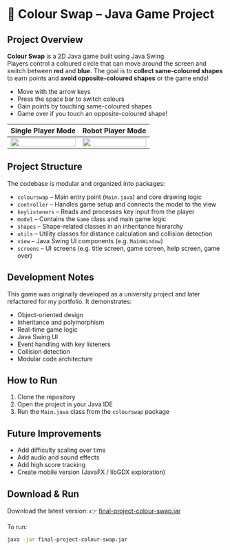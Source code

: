 # 🎨 Colour Swap – Java Game Project

## Project Overview
**Colour Swap** is a 2D Java game built using Java Swing.  
Players control a coloured circle that can move around the screen and switch between **red** and **blue**. The goal is to **collect same-coloured shapes** to earn points and **avoid opposite-coloured shapes** or the game ends!

- Move with the arrow keys  
- Press the space bar to switch colours  
- Gain points by touching same-coloured shapes  
- Game over if you touch an opposite-coloured shape!

| **Single Player Mode** | **Robot Player Mode** |
|------------------------|------------------------|
| <img src="https://github.com/user-attachments/assets/ed6c699e-2e0e-4a86-9c4b-c5603fab97dd" width="100%"/> | <img src="https://github.com/user-attachments/assets/b682355a-0fb8-4aaa-8833-99c4f2db7e85" width="100%"/> |


## Project Structure

The codebase is modular and organized into packages:

- `colourswap` – Main entry point (`Main.java`) and core drawing logic  
- `controller` – Handles game setup and connects the model to the view  
- `keylisteners` – Reads and processes key input from the player  
- `model` – Contains the `Game` class and main game logic  
- `shapes` – Shape-related classes in an inheritance hierarchy  
- `utils` – Utility classes for distance calculation and collision detection  
- `view` – Java Swing UI components (e.g. `MainWindow`)  
- `screens` – UI screens (e.g. title screen, game screen, help screen, game over)



## Development Notes

This game was originally developed as a university project and later refactored for my portfolio. It demonstrates:

- Object-oriented design
- Inheritance and polymorphism
- Real-time game logic
- Java Swing UI
- Event handling with key listeners
- Collision detection
- Modular code architecture



## How to Run

1. Clone the repository  
2. Open the project in your Java IDE  
3. Run the `Main.java` class from the `colourswap` package



## Future Improvements

- Add difficulty scaling over time  
- Add audio and sound effects  
- Add high score tracking  
- Create mobile version (JavaFX / libGDX exploration)

## Download & Run

Download the latest version:
👉 [final-project-colour-swap.jar](./out/artifacts/final_project_colour_swap_jar/final-project-colour-swap.jar)

To run:
```bash
java -jar final-project-colour-swap.jar

